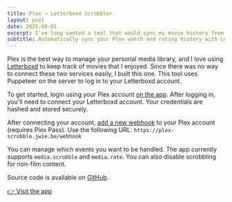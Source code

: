 ```yaml
---
title: Plex → Letterboxd Scrobbler
layout: post 
date: 2025-08-01
excerpt: I've long wanted a tool that would sync my movie history from Plex to Letterboxd, but since there is no public API for Letterboxd, I had to build it myself. 
subtitle: Automatically sync your Plex watch and rating history with Letterboxd. 
---
```


Plex is the best way to manage your personal media library, and I love using [Letterboxd](https://letterboxd.com/josiahwiebe/films/diary) to keep track of movies that I enjoyed. Since there was no way to connect these two services easily, I built this one. This tool uses Puppeteer on the server to log in to your Letterboxd account.

To get started, login using your Plex account [on the app](https://plex-scrobbler.jwie.be). After logging in, you'll need to connect your Letterboxd account. Your credentials are hashed and stored securely.

After connecting your account, [add a new webhook](https://app.plex.tv/desktop/#!/settings/webhooks) to your Plex account (requires Plex Pass). Use the following URL: `https://plex-scrobble.jwie.be/webhook`

You can manage which events you want to be handled. The app currently supports `media.scrobble` and `media.rate`. You can also disable scrobbling for non-film content.

Source code is available on [GitHub](https://github.com/josiahwiebe/plex-scrobble).

[👉 Visit the app](https://plex-scrobble.jwie.be)

